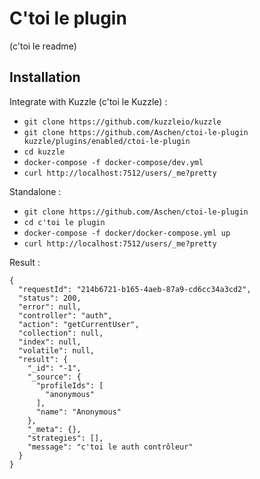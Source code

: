 # C'toi le plugin

(c'toi le readme)

## Installation

Integrate with Kuzzle (c'toi le Kuzzle) :
 - `git clone https://github.com/kuzzleio/kuzzle`
 - `git clone https://github.com/Aschen/ctoi-le-plugin kuzzle/plugins/enabled/ctoi-le-plugin`
 - `cd kuzzle`
 - `docker-compose -f docker-compose/dev.yml`
 - `curl http://localhost:7512/users/_me?pretty`

Standalone :
  - `git clone https://github.com/Aschen/ctoi-le-plugin`
  - `cd c'toi le plugin`
  - `docker-compose -f docker/docker-compose.yml up`
  - `curl http://localhost:7512/users/_me?pretty`

Result :

```
{
  "requestId": "214b6721-b165-4aeb-87a9-cd6cc34a3cd2",
  "status": 200,
  "error": null,
  "controller": "auth",
  "action": "getCurrentUser",
  "collection": null,
  "index": null,
  "volatile": null,
  "result": {
    "_id": "-1",
    "_source": {
      "profileIds": [
        "anonymous"
      ],
      "name": "Anonymous"
    },
    "_meta": {},
    "strategies": [],
    "message": "c'toi le auth contrôleur"
  }
}
```
